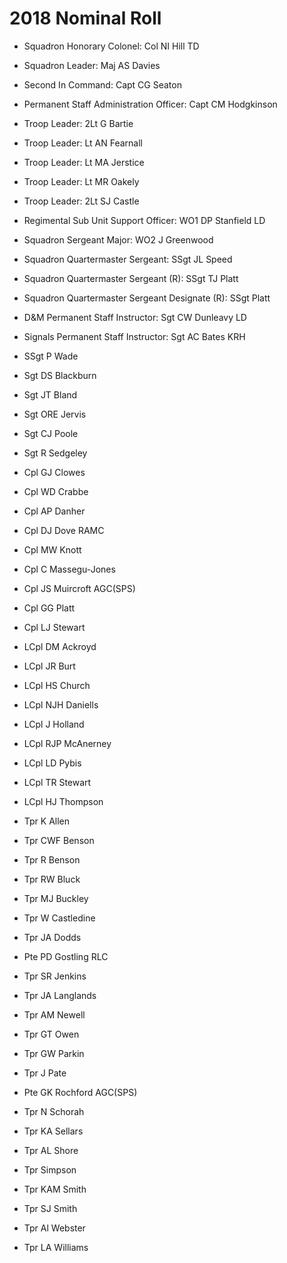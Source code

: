 # 2018 Nominal Roll

* Squadron Honorary Colonel: Col NI Hill TD
* Squadron Leader: Maj AS Davies
* Second In Command: Capt CG Seaton
* Permanent Staff Administration Officer: Capt CM Hodgkinson
* Troop Leader: 2Lt G Bartie
* Troop Leader: Lt AN Fearnall
* Troop Leader:  Lt MA Jerstice
* Troop Leader: Lt MR Oakely
* Troop Leader: 2Lt SJ Castle
* Regimental Sub Unit Support Officer: WO1 DP Stanfield LD
* Squadron Sergeant Major: WO2 J Greenwood
* Squadron Quartermaster Sergeant: SSgt JL Speed
* Squadron Quartermaster Sergeant (R): SSgt TJ Platt
* Squadron Quartermaster Sergeant Designate (R): SSgt Platt
* D&M Permanent Staff Instructor: Sgt CW Dunleavy LD
* Signals Permanent Staff Instructor: Sgt AC Bates KRH

* SSgt P Wade
* Sgt DS Blackburn
* Sgt JT Bland
* Sgt ORE Jervis
* Sgt CJ Poole
* Sgt R Sedgeley
* Cpl GJ Clowes
* Cpl WD Crabbe
* Cpl AP Danher
* Cpl DJ Dove RAMC
* Cpl MW Knott
* Cpl C Massegu-Jones
* Cpl JS Muircroft AGC(SPS)
* Cpl GG Platt
* Cpl LJ Stewart
* LCpl DM Ackroyd
* LCpl JR Burt
* LCpl HS Church
* LCpl NJH Daniells
* LCpl J Holland
* LCpl RJP McAnerney
* LCpl LD Pybis
* LCpl TR Stewart
* LCpl HJ Thompson
* Tpr K Allen
* Tpr CWF Benson
* Tpr R Benson
* Tpr RW Bluck
* Tpr MJ Buckley
* Tpr W Castledine
* Tpr JA Dodds
* Pte PD Gostling RLC
* Tpr SR Jenkins
* Tpr JA Langlands
* Tpr AM Newell
* Tpr GT Owen
* Tpr GW Parkin
* Tpr J Pate
* Pte GK Rochford AGC(SPS)
* Tpr N Schorah
* Tpr KA Sellars
* Tpr AL Shore
* Tpr Simpson
* Tpr KAM Smith
* Tpr SJ Smith
* Tpr Al Webster
* Tpr LA Williams
